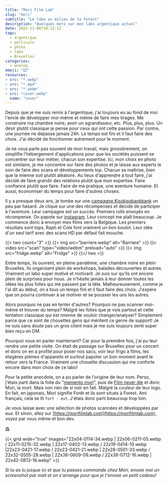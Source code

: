 ```yaml
---
title: "Mori Film Lab"
slug: "mori"
subtitle: "Le labo au milieu de la Forest"
description: "Quelques mots sur mon labo argentique actuel"
date: 2022-11-06T10:12:12
tags:
  - argentique
  - pellicule
  - photo
  - labo
  - Bruxelles
categories:
  - analog
emoji: "🎞️"
resources:
- src: "*.webp"
- src: "*.mp4"
- src: "*.webm"
- src: "cover.webp"
  name: "cover"
---
```


Depuis que je me suis remis à l'argentique, j'ai toujours eu au fond de moi l'envie de développer moi-même et même de faire mes tirages. Me construire ma chambre noire, avoir un agrandisseur, etc. Plus, plus, plus. Un désir plutôt classique je pense pour ceux qui ont cette passion. Par contre, une journée ne dépasse jamais 24h. Le temps est fini et il faut faire des choix. J'ai décidé de fonctionner autrement pour le moment.

Je ne vous parle pas souvent de mon travail, mais grossièrement, on simplifie l'hébergement d'applications pour que les sociétés puissent se concentrer sur leur métier, chacun son expertise. Ici, mon choix en photo est similaire, je me concentre sur faire des photos et je laisse aux experts le soin de faire des scans et développements top. Chacun sa maîtrise, bien que la mienne soit plutôt aléatoire. Au lieux d'apprendre à tout faire, j'ai décidé de faire grandir des relations plutôt que mon expertise. Faire confiance plutôt que faire. Faire de ma pratique, une aventure humaine. Et aussi, économiser du temps pour faire d'autres choses.

Il y a presque deux ans, je tombe sur une [campagne Kisskissbankbank](https://www.kisskissbankbank.com/fr/projects/mori-film-lab-a-new-wave-film-photography-lab-and-community-hub-in-brussels) un peu par hasard. Je clique sur une des récompenses et décide de participer à l'aventure. Leur campagne est un succès. Premiers rolls envoyés en récompense. On papote sur [instagram](https://instagram.com/morifilmlab). Leur concept me plaît beaucoup. Je commence donc à envoyer mes films vers la Belgique. Les premiers résultats sont tops, Raph et Cole font vraiment un bon boulot. Leur idée d'un seul tarif avec des scans HD par défaut fait mouche.

{{< two count="3" >}}
  {{< img src="barriere.webp" alt="Barriere" >}}
  {{< video src="scan" type="video/webm" preload="auto" >}}
  {{< img src="fridge.webp" alt="Fridge" >}}
{{</ two >}}

Entre temps, ils ouvrent, en pleine pandémie, une chambre noire en plein Bruxelles. Ils organisent plein de workshops, balades découvertes et autres. Vraiment un labo super motivé et motivant. Je suis sur qu'ils ont encore plein de surprises pour nous. Je n'hésite jamais à leur donner toutes les idées les plus folles qui me passent par la tête. Malheureusement, comme je l'ai dit au début, on a tous un temps fini et il faut faire des choix. J'espère que on pourra continuer à se motiver et se pousser les uns les autres.

Alors pourquoi ne pas en tenter d'autres? Pourquoi ne pas scanner moi-même et trouver du temps? Malgré les folies que je vois partout et cette tentation classique qui est mienne de vouloir changer/analyser? Simplement parce que ce sont de chouettes gens qui méritent ce genre de support! Je ne suis sans doute pas un gros client mais je me suis toujours senti super bien reçu en DM.

Pourquoi vous en parler maintenant? Car pour la première fois, j'ai pu leur rendre une petite visite. On était de passage sur Bruxelles pour un concert et donc on en a profité pour poser nos sacs, voir leur frigo à films, les étagères pleines d'appareils et surtout papoter un bon moment avant le retour vers la France. Vraiment une chouette discussion qui me conforte encore dans mon choix de ce labo!

Pour la petite anecdote, on a pu parler de l'origine de leur nom. Perso, j'étais parti dans la folie du "[memento mori](https://fr.wikipedia.org/wiki/Memento_mori)", puis de [Film never die](https://filmneverdie.com/) et donc Mori, la mort. Mais non rien de si noir en fait. Malgré la couleur de leur logo. En fait, en japonais, Mori signifie Forêt et ils sont situés à Forest. Ami français,  cela se lit `fort - est`. J'étais donc parti beaucoup trop loin.

Je vous laisse avec une sélection de photos scannées et développées par eux.
Et sinon, allez sur [https://morifilmlab.com](https://morifilmlab.com), voyez par vous même et bon dev.

森


{{< grid wide="true" images="22x04-0114-34.webp | 22x06-0211-05.webp / 22x11-0215-32.webp | 22x17-0402-13.webp / 22x19-0414-10.webp |22x23-0421-17.webp / 22x23-0421-21.webp | 22x28-0501-33.webp / 22x32-0505-28.webp | 22x36-0609-09.webp / 22x38-0712-16.webp | 22x42-0813-16.webp" >}}

*Si tu as lu jusque ici et que tu passes commande chez Mori, envoie moi un screenshot par mail et on s'arrange pour que je t'envoie un petit cadeau!*

